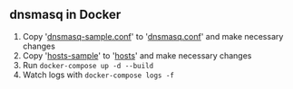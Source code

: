 ## dnsmasq in Docker


1) Copy '[dnsmasq-sample.conf](./dnsmasq-sample.conf)' to '[dnsmasq.conf](./dnsmasq.conf)' and make necessary changes
1) Copy '[hosts-sample](./hosts-sample)' to '[hosts](./hosts)' and make necessary changes
1) Run ```docker-compose up -d --build```
1) Watch logs with ```docker-compose logs -f```
